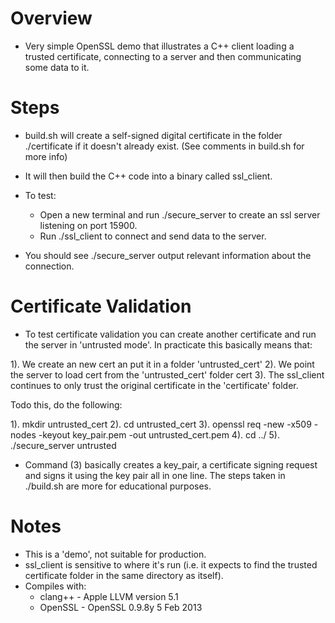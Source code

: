 Overview
========
- Very simple OpenSSL demo that illustrates a C++ client loading a trusted
certificate, connecting to a server and then communicating some data to it.

Steps
=====
- build.sh will create a self-signed digital certificate in the folder
./certificate if it doesn't already exist. (See comments in build.sh for more
info)

- It will then build the C++ code into a binary called ssl_client.

- To test:
	- Open a new terminal and run ./secure_server to create an ssl server listening
	on port 15900.
	- Run ./ssl_client to connect and send data to the server.

- You should see ./secure_server output relevant information about the connection.

Certificate Validation
======================
- To test certificate validation you can create another certificate and run
the server in 'untrusted mode'. In practicate this basically means that:

1). We create an new cert an put it in a folder 'untrusted_cert'
2). We point the server to load cert from the 'untrusted_cert' folder cert
3). The ssl_client continues to only trust the original certificate in the
	'certificate' folder.

Todo this, do the following:

1). mkdir untrusted_cert
2). cd untrusted_cert
3). openssl req -new -x509 -nodes -keyout key_pair.pem -out untrusted_cert.pem
4). cd ../
5). ./secure_server untrusted

- Command (3) basically creates a key_pair, a certificate signing request and
signs it using the key pair all in one line. The steps taken in ./build.sh are
more for educational purposes.

Notes
=====
- This is a 'demo', not suitable for production.
- ssl_client is sensitive to where it's run (i.e. it expects to find the
trusted certificate folder in the same directory as itself).
- Compiles with:
	- clang++ - Apple LLVM version 5.1
	- OpenSSL - OpenSSL 0.9.8y 5 Feb 2013
